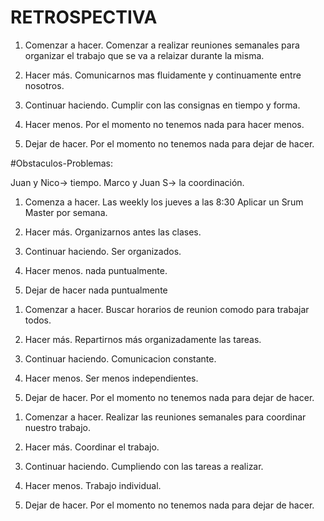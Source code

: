 # RETROSPECTIVA

1. Comenzar a hacer.
    Comenzar a realizar reuniones semanales para organizar el trabajo que se va a relaizar durante la misma.

2. Hacer más.
    Comunicarnos mas fluidamente y continuamente entre nosotros.

3. Continuar haciendo.
    Cumplir con las consignas en tiempo y forma.

4. Hacer menos.
    Por el momento no tenemos nada para hacer menos.

5. Dejar de hacer.
    Por el momento no tenemos nada para dejar de hacer.

    <!-- Sprint 3 -->

#Obstaculos-Problemas:


Juan y Nico-> tiempo.
Marco y Juan S-> la coordinación.

1. Comenza a hacer.
Las weekly los jueves a las 8:30
Aplicar un Srum Master por semana.

2. Hacer más.
Organizarnos antes las clases.

3. Continuar haciendo.
Ser organizados.

4. Hacer menos.
nada puntualmente.

5. Dejar de hacer
nada puntualmente

<!-- Sprint 4 -->

1. Comenzar a hacer.
    Buscar horarios de reunion comodo para trabajar todos.

2. Hacer más.
    Repartirnos más organizadamente las tareas.

3. Continuar haciendo.
    Comunicacion constante.

4. Hacer menos.
    Ser menos independientes.

5. Dejar de hacer.
    Por el momento no tenemos nada para dejar de hacer.

<!-- Sprint 5 -->

1. Comenzar a hacer.
    Realizar las reuniones semanales para coordinar nuestro trabajo.

2. Hacer más.
    Coordinar el trabajo.

3. Continuar haciendo.
    Cumpliendo con las tareas a realizar.

4. Hacer menos.
    Trabajo individual.

5. Dejar de hacer.
    Por el momento no tenemos nada para dejar de hacer.
